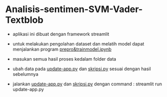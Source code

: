 # Analisis-sentimen-SVM-Vader-Textblob

- aplikasi ini dibuat dengan framework streamlit

- untuk melakukan pengolahan dataset dan melatih model dapat menjalankan program [prepro&trainmodel.ipynb](./prepro&trainmodel.ipynb)

- masukan semua hasil proses kedalam folder data

- ubah data pada [update-app.py](./update-app.py) dan [skripsi.py](./skripsi.py) sesuai dengan hasil sebelumnya

- jalankan [update-app.py](./update-app.py) dan [skripsi.py](./skripsi.py) dengan command : streamlit run update-app.py
